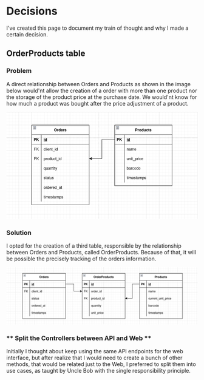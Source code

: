 # Decisions
I've created this page to document my train of thought and why I made a certain decision.  

## OrderProducts table

### **Problem**
A direct relationship between Orders and Products as shown in the image below would'nt allow the creation of a order with more than one product nor the storage of the product price at the purchase date.
We would'nt know for how much a product was bought after the price adjustment of a product.

![simple order products relation](https://github.com/henri1i/laravel-dashboard/blob/beta/images/decisions/orders-products.png?raw=true)

### **Solution**
I opted for the creation of a third table, responsible by the relationship between Orders and Products, called OrderProducts. Because of that, it will be possible the precisely tracking of the orders information.

![](https://github.com/henri1i/laravel-dashboard/blob/beta/images/decisions/orders-oderproducts-products.png?raw=true)

### ** Split the Controllers between API and Web **
Initially I thought about keep using the same API endpoints for the web interface, but after realize that I would need to create a bunch of other methods, that would be related just to the Web, I preferred to split them into use cases, as taught by Uncle Bob with the single responsibility principle.
